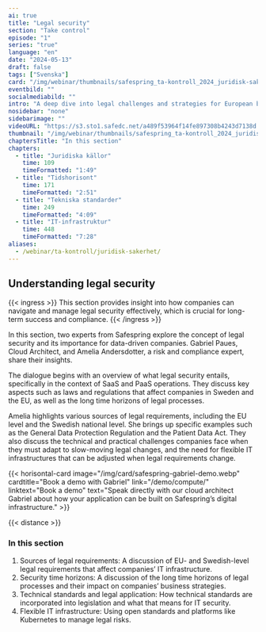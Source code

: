 ```yaml
---
ai: true
title: "Legal security"
section: "Take control"
episode: "1"
series: "true"
language: "en"
date: "2024-05-13"
draft: false
tags: ["Svenska"]
card: "/img/webinar/thumbnails/safespring_ta-kontroll_2024_juridisk-sakerhet.jpg"
eventbild: ""
socialmediabild: ""
intro: "A deep dive into legal challenges and strategies for European businesses and organizations."
nosidebar: "none"
sidebarimage: ""
videoURL: "https://s3.sto1.safedc.net/a489f53964f14fe897308b4243d7138d:processedvideos/safespring_ta-kontroll_2024_juridisk-sakerhet_final/master.m3u8"
thumbnail: "/img/webinar/thumbnails/safespring_ta-kontroll_2024_juridisk-sakerhet.jpg"
chaptersTitle: "In this section"
chapters:
  - title: "Juridiska källor"
    time: 109
    timeFormatted: "1:49"
  - title: "Tidshorisont"
    time: 171
    timeFormatted: "2:51"
  - title: "Tekniska standarder"
    time: 249
    timeFormatted: "4:09"
  - title: "IT-infrastruktur"
    time: 448
    timeFormatted: "7:28"
aliases:
  - /webinar/ta-kontroll/juridisk-sakerhet/
---
```

## Understanding legal security

{{< ingress >}}
This section provides insight into how companies can navigate and manage legal security effectively, which is crucial for long-term success and compliance.
{{< /ingress >}}

In this section, two experts from Safespring explore the concept of legal security and its importance for data-driven companies. Gabriel Paues, Cloud Architect, and Amelia Andersdotter, a risk and compliance expert, share their insights.

The dialogue begins with an overview of what legal security entails, specifically in the context of SaaS and PaaS operations. They discuss key aspects such as laws and regulations that affect companies in Sweden and the EU, as well as the long time horizons of legal processes.

Amelia highlights various sources of legal requirements, including the EU level and the Swedish national level. She brings up specific examples such as the General Data Protection Regulation and the Patient Data Act. They also discuss the technical and practical challenges companies face when they must adapt to slow-moving legal changes, and the need for flexible IT infrastructures that can be adjusted when legal requirements change.

{{< horisontal-card image="/img/card/safespring-gabriel-demo.webp" cardtitle="Book a demo with Gabriel" link="/demo/compute/" linktext="Book a demo" text="Speak directly with our cloud architect Gabriel about how your application can be built on Safespring’s digital infrastructure." >}}

{{< distance >}}

### In this section

1. Sources of legal requirements: A discussion of EU- and Swedish-level legal requirements that affect companies’ IT infrastructure.
2. Security time horizons: A discussion of the long time horizons of legal processes and their impact on companies’ business strategies.
3. Technical standards and legal application: How technical standards are incorporated into legislation and what that means for IT security.
4. Flexible IT infrastructure: Using open standards and platforms like Kubernetes to manage legal risks.